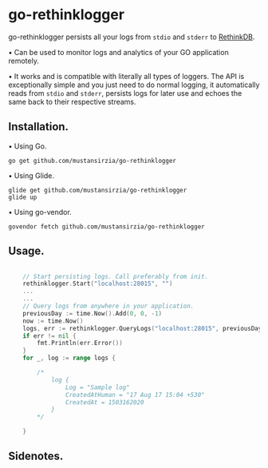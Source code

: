 # go-rethinklogger

go-rethinklogger persists all your logs from `stdio` and `stderr` to [RethinkDB](http://rethinkdb.com/).

• Can be used to monitor logs and analytics of your GO application remotely.
<br />

• It works and is compatible with literally all types of loggers. The API is exceptionally simple and you just need to do normal logging, 
it automatically reads from `stdio` and `stderr`, persists logs for later use and echoes the same back to their respective streams.

## Installation.

• Using Go.
```
go get github.com/mustansirzia/go-rethinklogger
```

• Using Glide.
```
glide get github.com/mustansirzia/go-rethinklogger
glide up
```

• Using go-vendor.
```
govendor fetch github.com/mustansirzia/go-rethinklogger
```

## Usage.

```go

    // Start persisting logs. Call preferably from init.
    rethinklogger.Start("localhost:28015", "")
    ...
    ...
    // Query logs from anywhere in your application.
    previousDay := time.Now().Add(0, 0, -1)
    now := time.Now()
    logs, err := rethinklogger.QueryLogs("localhost:28015", previousDay, now)
    if err != nil {
        fmt.Println(err.Error())
    }
    for _, log := range logs {

        /*
            log {
                Log = "Sample log"
                CreatedAtHuman = "17 Aug 17 15:04 +530"
                CreatedAt = 1503162020
            }
        */

    }


```


## Sidenotes.